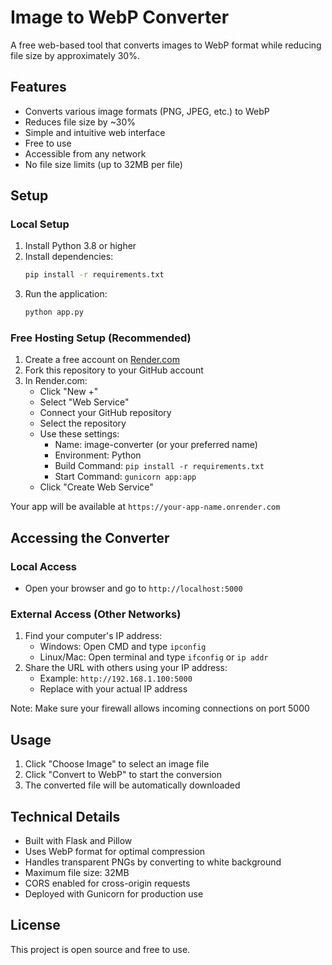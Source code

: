 # Image to WebP Converter

A free web-based tool that converts images to WebP format while reducing file size by approximately 30%.

## Features

- Converts various image formats (PNG, JPEG, etc.) to WebP
- Reduces file size by ~30%
- Simple and intuitive web interface
- Free to use
- Accessible from any network
- No file size limits (up to 32MB per file)

## Setup

### Local Setup
1. Install Python 3.8 or higher
2. Install dependencies:
   ```bash
   pip install -r requirements.txt
   ```
3. Run the application:
   ```bash
   python app.py
   ```

### Free Hosting Setup (Recommended)
1. Create a free account on [Render.com](https://render.com)
2. Fork this repository to your GitHub account
3. In Render.com:
   - Click "New +"
   - Select "Web Service"
   - Connect your GitHub repository
   - Select the repository
   - Use these settings:
     - Name: image-converter (or your preferred name)
     - Environment: Python
     - Build Command: `pip install -r requirements.txt`
     - Start Command: `gunicorn app:app`
   - Click "Create Web Service"

Your app will be available at `https://your-app-name.onrender.com`

## Accessing the Converter

### Local Access
- Open your browser and go to `http://localhost:5000`

### External Access (Other Networks)
1. Find your computer's IP address:
   - Windows: Open CMD and type `ipconfig`
   - Linux/Mac: Open terminal and type `ifconfig` or `ip addr`
2. Share the URL with others using your IP address:
   - Example: `http://192.168.1.100:5000`
   - Replace with your actual IP address

Note: Make sure your firewall allows incoming connections on port 5000

## Usage

1. Click "Choose Image" to select an image file
2. Click "Convert to WebP" to start the conversion
3. The converted file will be automatically downloaded

## Technical Details

- Built with Flask and Pillow
- Uses WebP format for optimal compression
- Handles transparent PNGs by converting to white background
- Maximum file size: 32MB
- CORS enabled for cross-origin requests
- Deployed with Gunicorn for production use

## License

This project is open source and free to use. 
